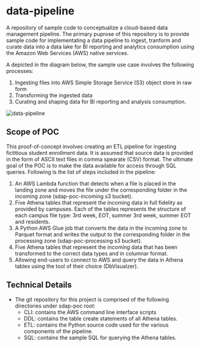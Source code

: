 # data-pipeline
A repository of sample code to conceptualize a cloud-based data management pipeline.
The primary puprose of this repository is to provide sample code for implementating a data pipeline to ingest, tranform and curate data into a data lake for BI reporting and analytics consumption using the Amazon Web Services (AWS) native services.

A depicted in the diagram below, the sample use case involves the following processes:
1. Ingesting files into AWS Simple Storage Service (S3) object store in raw form
2. Transforming the ingested data 
3. Curating and shaping data for BI reporting and analysis consumption.

![data-pipeline](https://user-images.githubusercontent.com/123999086/215606241-d0526b38-c795-4d93-9ef5-a65aea1807ac.jpg)

## Scope of POC
This proof-of-concept involves creating an ETL pipeline for ingesting fictitious student enrollment data. It is assumed that 
source data is provided in the form of ASCII text files in comma spearate (CSV) format. The ultimate goal of the POC is to make the data available for access through SQL queries.
Following is the list of steps included in the pipeline:
1. An AWS Lambda function that detects when a file is placed in the landing zone and moves the file under the corresponding folder in the incoming zone (sdap-poc-incoming s3 bucket).
2. Five Athena tables that represent the incoming data in full fidelity as provided by campuses. Each of the tables represents the structure of each campus file type: 3rd week, EOT, summer 3rd week, summer EOT and residents.
3. A Python AWS Glue job that converts the data in the incoming zone to Parquet format and writes the output to the corresponding folder in the processing zone (sdap-poc-processing s3 bucket).
4. Five Athena tables that represent the incoming data that has been transformed to the correct data types and in columnar format.
5. Allowing end-users to connect to AWS and query the data in Athena tables using the tool of their choice (DbVisualzer).

## Technical Details
- The git repository for this project is comprised of the following directories under sdap-poc root: 
    - CLI: contains the AWS command line interface scripts
    - DDL: contains the table create statements of all Athena tables.
    - ETL: contains the Python source code used for the various components of the pipeline.
    - SQL: contains the sample SQL for querying the Athena tables.
